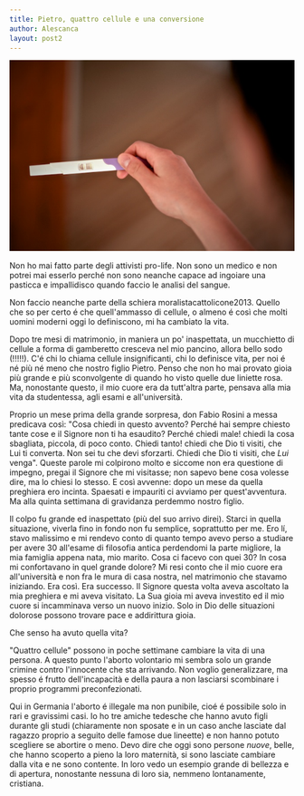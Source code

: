 ```yaml
---
title: Pietro, quattro cellule e una conversione
author: Alescanca
layout: post2
---
```


![](/img/posts/due-liniette.jpg)


Non ho mai fatto parte degli attivisti pro-life. Non sono un medico e non potrei mai esserlo perché non sono neanche capace ad ingoiare una pasticca e impallidisco quando faccio le analisi del sangue. 
<!-- INIZIO --> Non faccio neanche parte della schiera moralistacattolicone2013. Quello che so per certo é che quell'ammasso di cellule, o almeno é così che molti uomini moderni oggi lo definiscono, mi ha cambiato la vita.
<!-- FINE -->

Dopo tre mesi di matrimonio, in maniera un po' inaspettata, un mucchietto di cellule a forma di gamberetto cresceva nel mio pancino, allora bello sodo (!!!!!). C'é chi lo chiama cellule insignificanti, chi lo definisce vita, per noi é né più né meno che nostro figlio Pietro. Penso che non ho mai provato gioia più grande e più sconvolgente di quando ho visto quelle due liniette rosa. Ma, nonostante questo, il mio cuore era da tutt'altra parte, pensava alla mia vita da studentessa, agli esami e all'università.

Proprio un mese prima della grande sorpresa, don Fabio Rosini a messa predicava così: "Cosa chiedi in questo avvento? Perché hai sempre chiesto tante cose e il Signore non ti ha esaudito? Perché chiedi male! chiedi la cosa sbagliata, piccola, di poco conto. Chiedi tanto! chiedi che Dio ti visiti, che Lui ti converta. Non sei tu che devi sforzarti. Chiedi che Dio ti visiti, che *Lui* venga". Queste parole mi colpirono molto e siccome non era questione di impegno, pregai il Signore che mi visitasse; non sapevo bene cosa volesse dire, ma lo chiesi lo stesso. E così avvenne: dopo un mese da quella preghiera ero incinta. Spaesati e impauriti ci avviamo per quest'avventura. Ma alla quinta settimana di gravidanza perdemmo nostro figlio.

Il colpo fu grande ed inaspettato (più del suo arrivo direi). Starci in quella situazione, viverla fino in fondo non fu semplice, soprattutto per me. Ero lí, stavo malissimo e mi rendevo conto di quanto tempo avevo perso a studiare per avere 30 all'esame di filosofia antica perdendomi la parte migliore, la mia famiglia appena nata, mio marito. Cosa ci facevo con quei 30? In cosa mi confortavano in quel grande dolore? Mi resi conto che il mio cuore era all'università e non fra le mura di casa nostra, nel matrimonio che stavamo iniziando. Era così. Era successo. Il Signore questa volta aveva ascoltato la mia preghiera e mi aveva visitato. La Sua gioia mi aveva investito ed il mio cuore si incamminava verso un nuovo inizio. Solo in Dio delle situazioni dolorose possono trovare pace e addirittura gioia.

Che senso ha avuto quella vita?

"Quattro cellule" possono in poche settimane cambiare la vita di una persona. A questo punto l'aborto volontario mi sembra solo un grande crimine contro l'innocente che sta arrivando. Non voglio generalizzare, ma spesso é frutto dell'incapacità e della paura a non lasciarsi scombinare i proprio programmi preconfezionati.

Qui in Germania l'aborto é illegale ma non punibile, cioé é possibile solo in rari e gravissimi casi. Io ho tre amiche tedesche che hanno avuto figli durante gli studi (chiaramente non sposate e in un caso anche lasciate dal ragazzo proprio a seguito delle famose due lineette) e non hanno potuto scegliere se abortire o meno. Devo dire che oggi sono persone *nuove*, belle, che hanno scoperto a pieno la loro maternità, si sono lasciate cambiare dalla vita e ne sono contente. In loro vedo un esempio grande di bellezza e di apertura, nonostante nessuna di loro sia, nemmeno lontanamente, cristiana.
